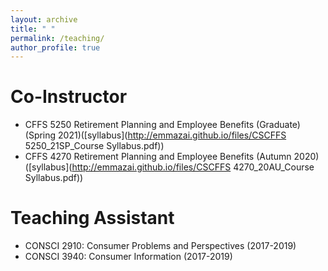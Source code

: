 ```yaml
---
layout: archive
title: " "
permalink: /teaching/
author_profile: true
---
```


Co-Instructor
======
* CFFS 5250 Retirement Planning and Employee Benefits (Graduate) (Spring 2021)([syllabus](http://emmazai.github.io/files/CSCFFS 5250_21SP_Course Syllabus.pdf))
* CFFS 4270 Retirement Planning and Employee Benefits (Autumn 2020) ([syllabus](http://emmazai.github.io/files/CSCFFS 4270_20AU_Course Syllabus.pdf))


Teaching Assistant
======
* CONSCI 2910: Consumer Problems and Perspectives (2017-2019)
* CONSCI 3940: Consumer Information (2017-2019)

